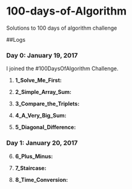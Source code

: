 # 100-days-of-Algorithm
Solutions to 100 days of algorithm challenge

##Logs 

### Day 0: January 19, 2017 
I joined the #100DaysOfAlgorithm Challenge. 


1) **1_Solve_Me_First:**  

2) **2_Simple_Array_Sum:**  

3) **3_Compare_the_Triplets:** 

4) **4_A_Very_Big_Sum:** 

5) **5_Diagonal_Difference:** 

### Day 1: January 20, 2017 

6) **6_Plus_Minus:** 

7) **7_Staircase:** 

8) **8_Time_Conversion:** 
